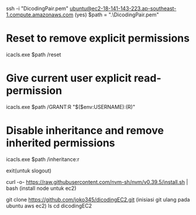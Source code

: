 ssh -i "DicodingPair.pem" ubuntu@ec2-18-141-143-223.ap-southeast-1.compute.amazonaws.com (yes)
$path = ".\DicodingPair.pem"

# Reset to remove explicit permissions

icacls.exe $path /reset

# Give current user explicit read-permission

icacls.exe $path /GRANT:R "$($env:USERNAME):(R)"

# Disable inheritance and remove inherited permissions

icacls.exe $path /inheritance:r

exit(untuk slogout)

curl -o- https://raw.githubusercontent.com/nvm-sh/nvm/v0.39.5/install.sh | bash (install node untuk ec2)

git clone https://github.com/joko345/dicodingEC2.git (inisiasi git ulang pada ubuntu aws ec2)
ls
cd dicodingEC2
